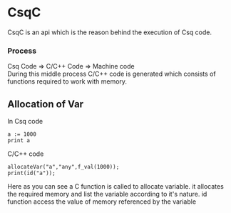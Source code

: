 # CsqC
CsqC is an api which is the reason behind the execution of Csq code.
### Process
Csq Code => C/C++ Code => Machine code
<br>
During this middle process C/C++ code is generated which consists of functions required to work with memory.

## Allocation of Var
In Csq code
```
a := 1000
print a
```
C/C++ code 
```
allocateVar("a","any",f_val(1000));
print(id("a"));
```
Here as you can see a C function is called to allocate variable. it allocates the required memory and list the variable according to it's nature.
id function access the value of memory referenced by the variable

